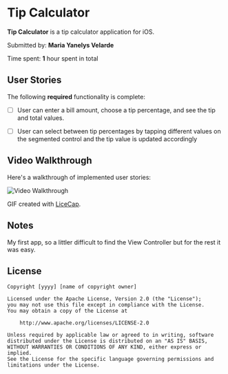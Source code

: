 # Tip Calculator

**Tip Calculator** is a tip calculator application for iOS.

Submitted by: **Maria Yanelys Velarde**

Time spent: **1** hour spent in total

## User Stories

The following **required** functionality is complete:

* [ ] User can enter a bill amount, choose a tip percentage, and see the tip and total values.
* [ ] User can select between tip percentages by tapping different values on the segmented control and the tip value is updated accordingly


## Video Walkthrough

Here's a walkthrough of implemented user stories:

<img src=https://user-images.githubusercontent.com/95549729/144730317-c289700c-939b-4594-9332-2adac5ca6803.mp4 title='Video Walkthrough' width='' alt='Video Walkthrough' />

GIF created with [LiceCap](http://www.cockos.com/licecap/).

## Notes

My first app, so a littler difficult to find the View Controller but for the rest it was easy.

## License

    Copyright [yyyy] [name of copyright owner]

    Licensed under the Apache License, Version 2.0 (the "License");
    you may not use this file except in compliance with the License.
    You may obtain a copy of the License at

        http://www.apache.org/licenses/LICENSE-2.0

    Unless required by applicable law or agreed to in writing, software
    distributed under the License is distributed on an "AS IS" BASIS,
    WITHOUT WARRANTIES OR CONDITIONS OF ANY KIND, either express or implied.
    See the License for the specific language governing permissions and
    limitations under the License.

